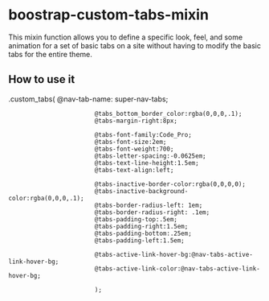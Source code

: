 # boostrap-custom-tabs-mixin
This mixin function allows you to define a specific look, feel, and some animation for a set of basic tabs on a site without having to modify the basic tabs for the entire theme.

## How to use it
.custom_tabs( @nav-tab-name: super-nav-tabs; 
							
							@tabs_bottom_border_color:rgba(0,0,0,.1);
							@tabs-margin-right:8px;
							
							@tabs-font-family:Code_Pro;
							@tabs-font-size:2em;
							@tabs-font-weight:700;
							@tabs-letter-spacing:-0.0625em;
							@tabs-text-line-height:1.5em;
							@tabs-text-align:left;
							
							@tabs-inactive-border-color:rgba(0,0,0,0);
							@tabs-inactive-background-color:rgba(0,0,0,.1);
							@tabs-border-radius-left: 1em;
							@tabs-border-radius-right: .1em;
							@tabs-padding-top:.5em;
							@tabs-padding-right:1.5em;
							@tabs-padding-bottom:.25em;
							@tabs-padding-left:1.5em;
							
							@tabs-active-link-hover-bg:@nav-tabs-active-link-hover-bg;
							@tabs-active-link-color:@nav-tabs-active-link-hover-bg;
							
							);

